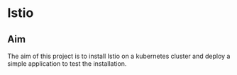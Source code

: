 # Istio

## Aim
The aim of this project is to install Istio on a kubernetes cluster and deploy a simple application to test the installation.

